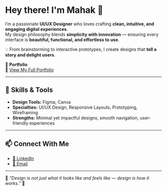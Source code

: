 # Hey there! I'm Mahak 👋  

I’m a passionate **UI/UX Designer** who loves crafting **clean, intuitive, and engaging digital experiences**.  
My design philosophy blends **simplicity with innovation** — ensuring every interface is **beautiful, functional, and effortless to use**.  

💡 From brainstorming to interactive prototypes, I create designs that **tell a story and delight users**.  

📂 **Portfolio**  
🔗 [View My Full Portfolio](https://www.figma.com/proto/A5u3jCnKCTlaSFIc5mGXTy/Untitled?t=7Ui0FDmIJ36pd6lc-1)  

---

## 💼 Skills & Tools  

- **Design Tools:** Figma, Canva  
- **Specialties:** UI/UX Design, Responsive Layouts, Prototyping, Wireframing  
- **Strengths:** Minimal yet impactful designs, smooth navigation, user-friendly experiences  

---

## 📫 Connect With Me  

- [💼 LinkedIn](https://www.linkedin.com/in/mahak-sen-b82364252)  
- [📧 Email](mailto:mahaksen1406@gmail.com)  

---

🌸 _“Design is not just what it looks like and feels like — design is how it works.”_ 🌸
